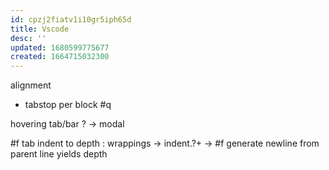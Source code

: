 ```yaml
---
id: cpzj2fiatv1i10gr5iph65d
title: Vscode
desc: ''
updated: 1680599775677
created: 1664715032300
---
```


alignment
  - tabstop per block #q

hovering tab/bar ?
  -> modal

#f tab indent to depth
  : wrappings -> indent.?+
  -> #f generate newline from parent line yields depth